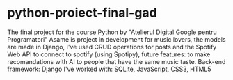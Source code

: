 # python-proiect-final-gad
The final project for the course Python by "Atelierul Digital Google pentru Programatori"
Asame is project in development for music lovers, the models are made in Django, I've used CRUD operations for posts and the Spotify Web API to connect to spotify (using Spotipy), future features: to make recomandations with AI to people that have the same music taste.
Back-end framework: Django
I've worked with: SQLite, JavaScript, CSS3, HTML5
